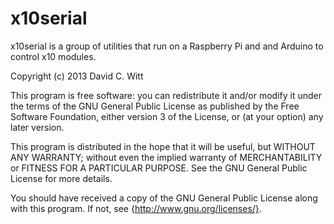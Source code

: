 x10serial
=========

x10serial is a group of utilities that run on a Raspberry Pi and and Arduino to
control x10 modules.

Copyright (c) 2013 David C. Witt

This program is free software: you can redistribute it and/or modify
it under the terms of the GNU General Public License as published by
the Free Software Foundation, either version 3 of the License, or
(at your option) any later version.

This program is distributed in the hope that it will be useful,
but WITHOUT ANY WARRANTY; without even the implied warranty of
MERCHANTABILITY or FITNESS FOR A PARTICULAR PURPOSE.  See the
GNU General Public License for more details.

You should have received a copy of the GNU General Public License
along with this program.  If not, see {http://www.gnu.org/licenses/}.
